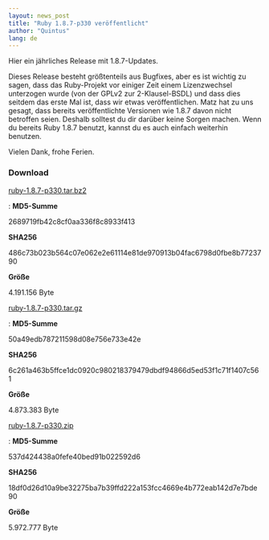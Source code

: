 ```yaml
---
layout: news_post
title: "Ruby 1.8.7-p330 veröffentlicht"
author: "Quintus"
lang: de
---
```


Hier ein jährliches Release mit 1.8.7-Updates.

Dieses Release besteht größtenteils aus Bugfixes, aber es ist wichtig zu
sagen, dass das Ruby-Projekt vor einiger Zeit einem Lizenzwechsel
unterzogen wurde (von der GPLv2 zur 2-Klausel-BSDL) und dass dies
seitdem das erste Mal ist, dass wir etwas veröffentlichen. Matz hat zu
uns gesagt, dass bereits veröffentlichte Versionen wie 1.8.7 davon nicht
betroffen seien. Deshalb solltest du dir darüber keine Sorgen machen.
Wenn du bereits Ruby 1.8.7 benutzt, kannst du es auch einfach weiterhin
benutzen.

Vielen Dank, frohe Ferien.

### Download

[ruby-1.8.7-p330.tar.bz2][1]

: **MD5-Summe**

  2689719fb42c8cf0aa336f8c8933f413

  **SHA256**

  486c73b023b564c07e062e2e61114e81de970913b04fac6798d0fbe8b7723790

  **Größe**

  4\.191.156 Byte

[ruby-1.8.7-p330.tar.gz][2]

: **MD5-Summe**

  50a49edb787211598d08e756e733e42e

  **SHA256**

  6c261a463b5ffce1dc0920c980218379479dbdf94866d5ed53f1c71f1407c561

  **Größe**

  4\.873.383 Byte

[ruby-1.8.7-p330.zip][3]

: **MD5-Summe**

  537d424438a0fefe40bed91b022592d6

  **SHA256**

  18df0d26d10a9be32275ba7b39ffd222a153fcc4669e4b772eab142d7e7bde90

  **Größe**

  5\.972.777 Byte



[1]: ftp://ftp.ruby-lang.org/pub/ruby/1.8/ruby-1.8.7-p330.tar.bz2
[2]: ftp://ftp.ruby-lang.org/pub/ruby/1.8/ruby-1.8.7-p330.tar.gz
[3]: ftp://ftp.ruby-lang.org/pub/ruby/1.8/ruby-1.8.7-p330.zip
